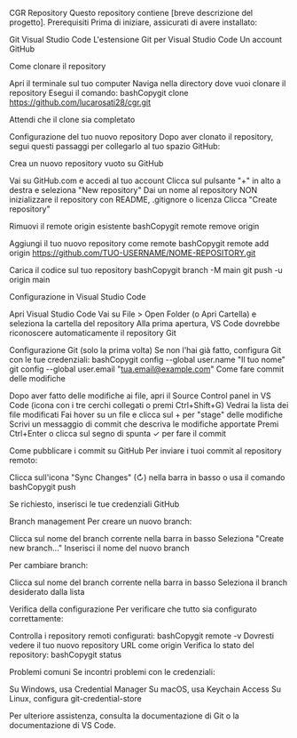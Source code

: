 CGR Repository
Questo repository contiene [breve descrizione del progetto].
Prerequisiti
Prima di iniziare, assicurati di avere installato:

Git
Visual Studio Code
L'estensione Git per Visual Studio Code
Un account GitHub

Come clonare il repository

Apri il terminale sul tuo computer
Naviga nella directory dove vuoi clonare il repository
Esegui il comando:
bashCopygit clone https://github.com/lucarosati28/cgr.git

Attendi che il clone sia completato

Configurazione del tuo nuovo repository
Dopo aver clonato il repository, segui questi passaggi per collegarlo al tuo spazio GitHub:

Crea un nuovo repository vuoto su GitHub

Vai su GitHub.com e accedi al tuo account
Clicca sul pulsante "+" in alto a destra e seleziona "New repository"
Dai un nome al repository
NON inizializzare il repository con README, .gitignore o licenza
Clicca "Create repository"


Rimuovi il remote origin esistente
bashCopygit remote remove origin

Aggiungi il tuo nuovo repository come remote
bashCopygit remote add origin https://github.com/TUO-USERNAME/NOME-REPOSITORY.git

Carica il codice sul tuo repository
bashCopygit branch -M main
git push -u origin main


Configurazione in Visual Studio Code

Apri Visual Studio Code
Vai su File > Open Folder (o Apri Cartella) e seleziona la cartella del repository
Alla prima apertura, VS Code dovrebbe riconoscere automaticamente il repository Git

Configurazione Git (solo la prima volta)
Se non l'hai già fatto, configura Git con le tue credenziali:
bashCopygit config --global user.name "Il tuo nome"
git config --global user.email "tua.email@example.com"
Come fare commit delle modifiche

Dopo aver fatto delle modifiche ai file, apri il Source Control panel in VS Code (icona con i tre cerchi collegati o premi Ctrl+Shift+G)
Vedrai la lista dei file modificati
Fai hover su un file e clicca sul + per "stage" delle modifiche
Scrivi un messaggio di commit che descriva le modifiche apportate
Premi Ctrl+Enter o clicca sul segno di spunta ✓ per fare il commit

Come pubblicare i commit su GitHub
Per inviare i tuoi commit al repository remoto:

Clicca sull'icona "Sync Changes" (↻) nella barra in basso o usa il comando
bashCopygit push

Se richiesto, inserisci le tue credenziali GitHub

Branch management
Per creare un nuovo branch:

Clicca sul nome del branch corrente nella barra in basso
Seleziona "Create new branch..."
Inserisci il nome del nuovo branch

Per cambiare branch:

Clicca sul nome del branch corrente nella barra in basso
Seleziona il branch desiderato dalla lista

Verifica della configurazione
Per verificare che tutto sia configurato correttamente:

Controlla i repository remoti configurati:
bashCopygit remote -v
Dovresti vedere il tuo nuovo repository URL come origin
Verifica lo stato del repository:
bashCopygit status


Problemi comuni
Se incontri problemi con le credenziali:

Su Windows, usa Credential Manager
Su macOS, usa Keychain Access
Su Linux, configura git-credential-store

Per ulteriore assistenza, consulta la documentazione di Git o la documentazione di VS Code.
